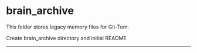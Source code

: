 # brain_archive
This folder stores legacy memory files for Git-Tom.

Create brain_archive directory and initial README
______________________________________________________
